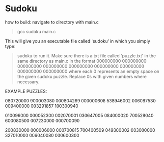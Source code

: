 # Sudoku

how to build:
  navigate to directory with main.c
  >gcc sudoku main.c
  
  This will give you an executable file called 'sudoku' in which you simply type:
  >sudoku
  to run it. Make sure there is a txt file called 'puzzle.txt' in the same directory as main.c in the format
  000000000
  000000000
  000000000
  000000000
  000000000
  000000000
  000000000
  000000000
  000000000
  where each 0 represents an empty space on the given sudoku puzzle. Replace 0s with given numbers where necessary.
  
EXAMPLE PUZZLES:
  
080720000
900003080
000804269
000000608
538946002
006087530
009400000
003291857
100300940 

010096000
000052300
002070001
030647005
084000020
700528040
600080500
007230000
000700090

200830000
000006000
000700815
700400509
049300002
003000000
327010000
006040080
000600300
